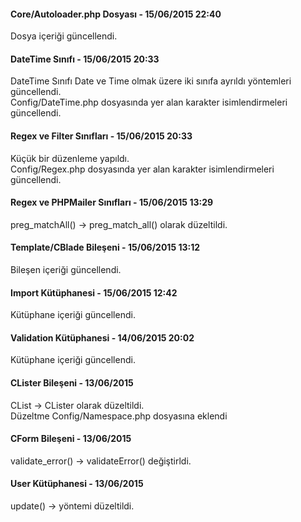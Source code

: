 <h4>Core/Autoloader.php Dosyası - 15/06/2015 22:40</h4>
<p>Dosya içeriği güncellendi.</p>

<h4>DateTime Sınıfı - 15/06/2015 20:33</h4>
<p>DateTime Sınıfı Date ve Time olmak üzere iki sınıfa ayrıldı yöntemleri güncellendi.<br>
Config/DateTime.php dosyasında yer alan karakter isimlendirmeleri güncellendi.</p>

<h4>Regex ve Filter Sınıfları - 15/06/2015 20:33</h4>
<p>Küçük bir düzenleme yapıldı.<br>
Config/Regex.php dosyasında yer alan karakter isimlendirmeleri güncellendi.</p>

<h4>Regex ve PHPMailer Sınıfları - 15/06/2015 13:29</h4>
<p>preg_matchAll() -> preg_match_all() olarak düzeltildi.</p>

<h4>Template/CBlade Bileşeni - 15/06/2015 13:12</h4>
<p>Bileşen içeriği güncellendi.</p>

<h4>Import Kütüphanesi - 15/06/2015 12:42</h4>
<p>Kütüphane içeriği güncellendi.</p>

<h4>Validation Kütüphanesi - 14/06/2015 20:02</h4>
<p>Kütüphane içeriği güncellendi.</p>

<h4>CLister Bileşeni - 13/06/2015</h4>
<p>CList -> CLister olarak düzeltildi.<br>
Düzeltme Config/Namespace.php dosyasına eklendi</p>

<h4>CForm Bileşeni - 13/06/2015</h4>
<p>validate_error() -> validateError() değiştirldi.</p>

<h4>User Kütüphanesi - 13/06/2015</h4>
<p>update() -> yöntemi düzeltildi.</p>
